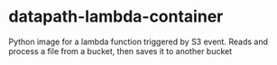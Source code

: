 # datapath-lambda-container
Python image for a lambda function triggered by S3 event. Reads and process a file from a bucket, then saves it to another bucket
